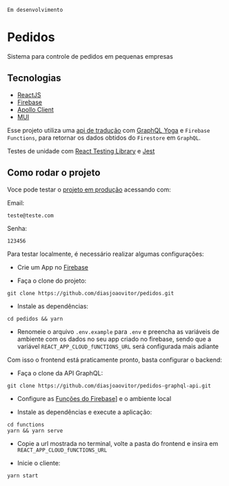 `Em desenvolvimento`

# Pedidos

Sistema para controle de pedidos em pequenas empresas

## Tecnologias

- [ReactJS](https://pt-br.reactjs.org/)
- [Firebase](https://firebase.google.com/?hl=pt)
- [Apollo Client](https://www.apollographql.com)
- [MUI](https://mui.com/)

Esse projeto utiliza uma [api de tradução](https://github.com/diasjoaovitor/pedidos-graphql-api) com [GraphQL Yoga](https://www.graphql-yoga.com/) e `Firebase Functions`, para retornar os dados obtidos do `Firestore` em `GraphQL`.

Testes de unidade com [React Testing Library](https://testing-library.com/docs/react-testing-library/intro/) e [Jest](https://jestjs.io/pt-BR/)

## Como rodar o projeto

Voce pode testar o [projeto em produção](https://629153cff27d90060736cfa6--gleaming-faloodeh-3ad184.netlify.app/) acessando com:

Email: 

```
teste@teste.com
```

Senha:

```
123456
```

Para testar localmente, é necessário realizar algumas configurações:

- Crie um App no [Firebase](https://firebase.google.com/docs/web/setup)

- Faça o clone do projeto:

```
git clone https://github.com/diasjoaovitor/pedidos.git
```

- Instale as dependências:

```
cd pedidos && yarn
```

- Renomeie o arquivo `.env.example` para `.env` e preencha as variáveis de ambiente com os dados no seu app criado no firebase, sendo que a variável `REACT_APP_CLOUD_fUNCTIONS_URL` será configurada mais adiante

Com isso o frontend está praticamente pronto, basta configurar o backend:

- Faça o clone da API GraphQL:

```
git clone https://github.com/diasjoaovitor/pedidos-graphql-api.git
```

- Configure as [Funções do Firebase](https://firebase.google.com/docs/functions)] e o ambiente local

- Instale as dependências e execute a aplicação:

```
cd functions 
yarn && yarn serve
```

- Copie a url mostrada no terminal,  volte a pasta do frontend e insira em `REACT_APP_CLOUD_fUNCTIONS_URL`

- Inicie o cliente:

```
yarn start
```
